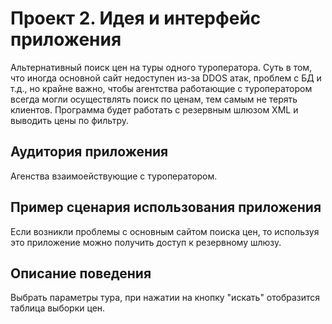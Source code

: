 Проект 2. Идея и интерфейс приложения
=============

Альтернативный поиск цен на туры одного туроператора. Суть в том, что иногда основной сайт недоступен из-за DDOS атак, проблем с БД и т.д., но
крайне важно, чтобы агентства работающие с туроператором всегда могли осуществлять поиск по ценам, тем самым не терять клиентов.
Программа будет работать с резервным шлюзом XML и выводить цены по фильтру. 

Аудитория приложения
--------------------
Агенства взаимоействующие с туроператором.

Пример сценария использования приложения
----------------------------------------
Если возникли проблемы с основным сайтом поиска цен, то используя это приложение можно получить доступ к резервному шлюзу.

Описание поведения
------------------
Выбрать параметры тура, при нажатии на кнопку "искать" отобразится таблица выборки цен.
